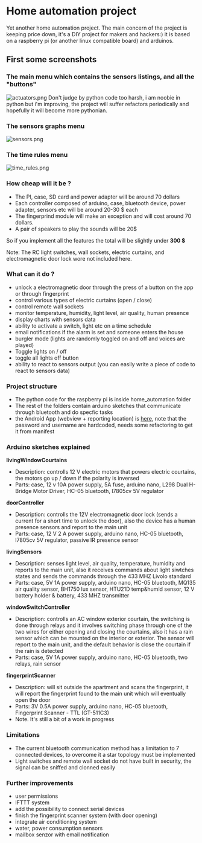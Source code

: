 # Home automation project #

Yet another home automation project. The main concern of the project is keeping price down, it's a DIY project for makers and hackers:) it is based on a raspberry pi (or another linux compatible board) and arduinos.

## First some screenshots ##

### The main menu which contains the sensors listings, and all the "buttons" ###
![actuators.png](https://bitbucket.org/repo/GERMME/images/2663228157-actuators.png)
Don't judge by python code too harsh, i am noobie in python but i'm improving, the project will suffer refactors periodically and hopefully it will become more pythonian.


### The sensors graphs menu ###
![sensors.png](https://bitbucket.org/repo/GERMME/images/3652208713-sensors.png)

### The time rules menu ###
![time_rules.png](https://bitbucket.org/repo/GERMME/images/425738660-time_rules.png)

### How cheap will it be ?  ###

* The PI, case, SD card and power adapter will be around 70 dollars
* Each controller composed of arduino, case, bluetooth device, power adapter, sensors etc will be around 20-30 $ each
* The fingerprind module will make an exception and will cost around 70 dollars.
* A pair of speakers to play the sounds will be 20$

So if you implement all the features the total will be slightly under **300 $**

Note: The RC light switches, wall sockets, electric curtains, and electromagnetic door lock wore not included here.

### What can it do ? ###

* unlock a electromagnetic door through the press of a button on the app or through fingerprint
* control various types of electric curtains (open / close)
* control remote wall sockets
* monitor temperature, humidity, light level, air quality, human presence 
* display charts with sensors data
* ability to activate a switch, light etc on a time schedule
* email notifications if the alarm is set and someone enters the house
* burgler mode (lights are randomly toggled on and off and voices are played)
* Toggle lights on / off
* toggle all lights off button
* ability to react to sensors output (you can easily write a piece of code to react to sensors data)

### Project structure ###
* The python code for the raspberry pi is inside home_automation folder
* The rest of the folders contain arduino sketches that communicate through bluetooth and do specfic tasks
* the Android App (webview + reporting location) is [here](https://bitbucket.org/danionescu/androidprojects/src/f9de4cec96bc4720326011c14c9a029436fe1488/HomeAutomation/?at=default), note that the password and username are hardcoded, needs some refactoring to get it from manifest

### Arduino sketches explained ###

**livingWindowCourtains**

* Description: controlls 12 V electric motors that powers electric courtains, the motors go up / down if the polarity is inversed
* Parts: case, 12 v 10A power supply, 5A fuse, arduino nano, L298 Dual H-Bridge Motor Driver, HC-05 bluetooth, l7805cv 5V regulator

**doorController**

* Description: controlls the 12V electromagnetic door lock (sends a current for a short time to unlock the door), also the device has a human presence sensors and report to the main unit 
* Parts: case, 12 V 2 A power supply, arduino nano, HC-05 bluetooth, l7805cv 5V regulator, passive IR presence sensor

**livingSensors** 

* Description: senses light level, air quality, temperature, humidity and reports to the main unit, also it receives commands about light siwtches states and sends the commands through the 433 MHZ Livolo standard
* Parts: case, 5V 1A power supply, arduino nano, HC-05 bluetooth, MQ135 air quality sensor, BH1750 lux sensor, HTU21D temp&humid sensor, 12 V battery holder & battery, 433 MHZ transmitter

**windowSwitchController**

* Description: controlls an AC window exterior courtain, the switching is done through relays and it involves switching phase through one of the two wires for either opening and closing the courtains, also it has a rain sensor which can be mounted on the interior or exterior. The sensor will report to the main unit, and the default behavior is close the courtain if the rain is detected
* Parts: case, 5V 1A power supply, arduino nano, HC-05 bluetooth, two relays, rain sensor

**fingerprintScanner**

* Description: will sit outside the apartment and scans the fingerprint, it will report the fingerprint found to the main unit which will eventually open the door
* Parts: 3V 0.5A power supply, arduino nano, HC-05 bluetooth, Fingerprint Scanner - TTL (GT-511C3)
* Note. It's still a bit of a work in progress

### Limitations ###

* The current bluetooth communication method has a limitation to 7 connected devices, to overcome it a star topology must be implemented
* Light switches and remote wall socket do not have built in security, the signal can be sniffed and clonned easily

### Further improvements ###
* user permissions
* IFTTT  system
* add the possibility to connect serial devices
* finish the fingerprint scanner system (with door opening)
* integrate air conditioning system
* water, power consumption sensors
* mailbox senzor with email notification